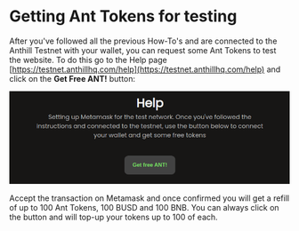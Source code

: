 # Getting Ant Tokens for testing

After you've followed all the previous How-To's and are connected to the Anthill Testnet with your wallet, you can request some Ant Tokens to test the website. To do this go to the Help page [https://testnet.anthillhq.com/help](https://testnet.anthillhq.com/help) and click on the **Get Free ANT!** button:

![](../.gitbook/assets/image%20%2817%29.png)

Accept the transaction on Metamask and once confirmed you will get a refill of up to 100 Ant Tokens, 100 BUSD and 100 BNB. You can always click on the button and will top-up your tokens up to 100 of each.

